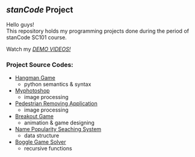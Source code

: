 ## *stanCode* Project
Hello guys!\
This repository holds my programming projects done during the period of stanCode SC101 course.

Watch my *[DEMO VIDEOS!]()*

### Project Source Codes:
* [Hangman Game](stanCode_Projects/hangman_game)
  - python semantics & syntax
* [Myphotoshop](stanCode_Projects/MyPhotoshop)
  - image processing
* [Pedestrian Removing Application](https://github.com/fangyc220/Projects/tree/main/stanCode_Projects/Pedestrian%20Removing%20Application)
  - image processing
* [Breakout Game](stanCode_Projects/break_out_game)
  - animation & game designing
* [Name Popularity Seaching System](stanCode_Projects/name_searching_system)
  - data structure
* [Boggle Game Solver](stanCode_Projects/boggle_game_solver)
  - recursive functions
  
